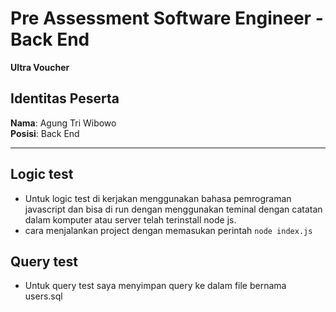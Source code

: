 # Pre Assessment Software Engineer - Back End  
**Ultra Voucher**  

## Identitas Peserta  
**Nama**: Agung Tri Wibowo  
**Posisi**: Back End  

---

## Logic test 
- Untuk logic test di kerjakan menggunakan bahasa pemrograman javascript dan bisa di run dengan menggunakan teminal dengan catatan dalam komputer atau server telah terinstall node js.
- cara menjalankan project dengan memasukan perintah `node index.js`

## Query test
- Untuk query test saya menyimpan query ke dalam file bernama users.sql